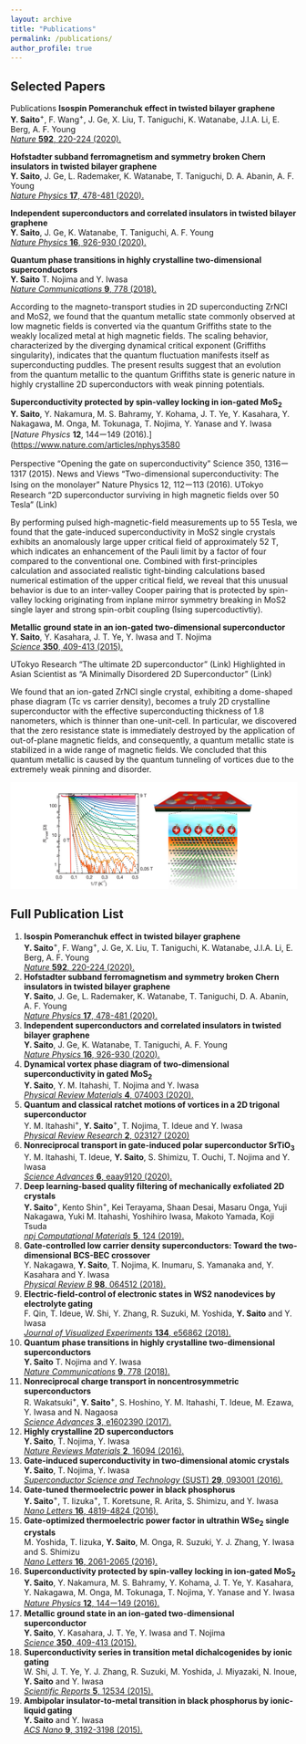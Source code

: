 ```yaml
---
layout: archive
title: "Publications"
permalink: /publications/
author_profile: true
---
```


## Selected Papers

Publications
**Isospin Pomeranchuk effect in twisted bilayer graphene**<br>
    **Y. Saito**<sup>+</sup>, F. Wang<sup>+</sup>, J. Ge, X. Liu, T. Taniguchi, K. Watanabe, J.I.A. Li, E. Berg, A. F. Young<br>
    [*Nature* **592**, 220-224 (2020).](https://www.nature.com/articles/s41586-021-03409-2)

**Hofstadter subband ferromagnetism and symmetry broken Chern insulators in twisted bilayer graphene**<br>
**Y. Saito**, J. Ge, L. Rademaker, K. Watanabe, T. Taniguchi, D. A. Abanin, A. F. Young<br>
[*Nature Physics* **17**, 478-481 (2020).](https://www.nature.com/articles/s41567-020-01129-4)

**Independent superconductors and correlated insulators in twisted bilayer graphene**<br>
**Y. Saito**, J. Ge, K. Watanabe, T. Taniguchi, A. F. Young<br>
[*Nature Physics* **16**, 926-930 (2020).](https://www.nature.com/articles/s41567-020-0928-3) 

 **Quantum phase transitions in highly crystalline two-dimensional superconductors<br>**
**Y. Saito** T. Nojima and Y. Iwasa<br>
[*Nature Communications* **9**, 778 (2018).](https://www.nature.com/articles/s41467-018-03275-z)

According to the magneto-transport studies in 2D superconducting ZrNCl and MoS2, we found that the quantum metallic state commonly observed at low magnetic fields is converted via the quantum Griffiths state to the weakly localized metal at high magnetic fields. The scaling behavior, characterized by the diverging dynamical critical exponent (Griffiths singularity), indicates that the quantum fluctuation manifests itself as superconducting puddles. The present results suggest that an evolution from the quantum metallic to the quantum Griffiths state is generic nature in highly crystalline 2D superconductors with weak pinning potentials.

**Superconductivity protected by spin-valley locking in ion-gated MoS<sub>2</sub><br>**
**Y. Saito**, Y. Nakamura, M. S. Bahramy, Y. Kohama, J. T. Ye, Y. Kasahara, Y. Nakagawa, M. Onga, M. Tokunaga, T. Nojima, Y. Yanase and Y. Iwasa<br>
[*Nature Physics* **12**, 144ー149 (2016).](https://www.nature.com/articles/nphys3580

Perspective “Opening the gate on superconductivity” Science 350, 1316ー1317 (2015).
News and Views “Two-dimensional superconductivity: The Ising on the monolayer” Nature Physics 12, 112ー113 (2016).
UTokyo Research “2D superconductor surviving in high magnetic fields over 50 Tesla” (Link)

By performing pulsed high-magnetic-field measurements up to 55 Tesla, we found that the gate-induced superconductivity in MoS2 single crystals exhibits an anomalously large upper critical field of approximately 52 T, which indicates an enhancement of the Pauli limit by a factor of four compared to the conventional one. Combined with first-principles calculation and associated realistic tight-binding calculations based numerical estimation of the upper critical field, we reveal that this unusual behavior is due to an inter-valley Cooper pairing that is protected by spin-valley locking originating from inplane mirror symmetry breaking in MoS2 single layer and strong spin-orbit coupling (Ising supercoductivtiy).



**Metallic ground state in an ion-gated two-dimensional superconductor<br>**
**Y. Saito**, Y. Kasahara, J. T. Ye, Y. Iwasa and T. Nojima<br>
[*Science* **350**, 409-413 (2015).](https://science.sciencemag.org/content/350/6259/409)

UTokyo Research “The ultimate 2D superconductor” (Link)
Highlighted in Asian Scientist as “A Minimally Disordered 2D Superconductor” (Link)

We found that an ion-gated ZrNCl single crystal, exhibiting a dome-shaped phase diagram (Tc vs carrier density), becomes a truly 2D crystalline superconductor with the effective superconducting thickness of 1.8 nanometers, which is thinner than one-unit-cell. In particular, we discovered that the zero resistance state is immediately destroyed by the application of out-of-plane magnetic fields, and consequently, a quantum metallic state is stabilized in a wide range of magnetic fields. We concluded that this quantum metallic is caused by the quantum tunneling of vortices due to the extremely weak pinning and disorder.

![](2021-06-17-12-08-14.png)



## Full Publication List

1. **Isospin Pomeranchuk effect in twisted bilayer graphene**<br>
    **Y. Saito**<sup>+</sup>, F. Wang<sup>+</sup>, J. Ge, X. Liu, T. Taniguchi, K. Watanabe, J.I.A. Li, E. Berg, A. F. Young<br>
    [*Nature* **592**, 220-224 (2020).](https://www.nature.com/articles/s41586-021-03409-2)
2. **Hofstadter subband ferromagnetism and symmetry broken Chern insulators in twisted bilayer graphene**<br>
**Y. Saito**, J. Ge, L. Rademaker, K. Watanabe, T. Taniguchi, D. A. Abanin, A. F. Young<br>
[*Nature Physics* **17**, 478-481 (2020).](https://www.nature.com/articles/s41567-020-01129-4)
1. **Independent superconductors and correlated insulators in twisted bilayer graphene**<br>
**Y. Saito**, J. Ge, K. Watanabe, T. Taniguchi, A. F. Young<br>
[*Nature Physics* **16**, 926-930 (2020).](https://www.nature.com/articles/s41567-020-0928-3) 
1. **Dynamical vortex phase diagram of two-dimensional superconductivity in gated MoS<sub>2</sub><br>**
**Y. Saito**, Y. M. Itahashi, T. Nojima and Y. Iwasa <br>
[*Physical Review Materials* **4**, 074003 (2020).](https://journals.aps.org/prmaterials/abstract/10.1103/PhysRevMaterials.4.074003)
1. **Quantum and classical ratchet motions of vortices in a 2D trigonal superconductor<br>**
Y. M. Itahashi<sup>+</sup>, **Y. Saito**<sup>+</sup>, T. Nojima, T. Ideue and Y. Iwasa<br>
[*Physical Review Research* **2**, 023127 (2020)](https://journals.aps.org/prresearch/abstract/10.1103/PhysRevResearch.2.023127)
1. **Nonreciprocal transport in gate-induced polar superconductor SrTiO<sub>3</sub>**<br>
Y. M. Itahashi, T. Ideue, **Y. Saito**, S. Shimizu, T. Ouchi, T. Nojima and Y. Iwasa<br>
[*Science Advances* **6**, eaay9120 (2020).](https://advances.sciencemag.org/content/6/13/eaay9120)
1. **Deep learning-based quality filtering of mechanically exfoliated 2D crystals<br>**
**Y. Saito**<sup>+</sup>, Kento Shin<sup>+</sup>, Kei Terayama, Shaan Desai, Masaru Onga, Yuji Nakagawa,
Yuki M. Itahashi, Yoshihiro Iwasa, Makoto Yamada, Koji Tsuda<br>
[*npj Computational Materials* **5**, 124 (2019).](https://www.nature.com/articles/s41524-019-0262-4)
1. **Gate-controlled  low  carrier  density  superconductors: Toward  the  two-dimensional BCS-BEC crossover<br>**
Y. Nakagawa, **Y. Saito**, T. Nojima, K. Inumaru, S. Yamanaka and, Y. Kasahara and Y. Iwasa<br>
[*Physical Review B* **98**, 064512 (2018).](https://journals.aps.org/prb/abstract/10.1103/PhysRevB.98.064512)
1. **Electric-field-control of electronic states in WS2 nanodevices by electrolyte gating<br>**
F. Qin, T. Ideue, W. Shi, Y. Zhang, R. Suzuki, M. Yoshida, **Y. Saito** and Y. Iwasa<br>
[*Journal of Visualized Experiments* **134**, e56862 (2018).](https://www.jove.com/t/56862/electric-field-control-electronic-states-ws2-nanodevices-electrolyte)
1. **Quantum phase transitions in highly crystalline two-dimensional superconductors<br>**
**Y. Saito** T. Nojima and Y. Iwasa<br>
[*Nature Communications* **9**, 778 (2018).](https://www.nature.com/articles/s41467-018-03275-z)
1. **Nonreciprocal charge transport in noncentrosymmetric superconductors<br>**
R. Wakatsuki<sup>+</sup>, **Y. Saito**<sup>+</sup>, S. Hoshino, Y. M. Itahashi, T. Ideue, M. Ezawa, Y. Iwasa and N. Nagaosa<br>
[*Science Advances* **3**, e1602390 (2017).](https://advances.sciencemag.org/content/3/4/e1602390)
1. **Highly crystalline 2D superconductors<br>**
**Y. Saito**, T. Nojima, Y. Iwasa<br>
[*Nature Reviews Materials* **2**, 16094 (2016).](https://www.nature.com/articles/natrevmats201694)
1. **Gate-induced superconductivity in two-dimensional atomic crystals<br>**
**Y. Saito**, T. Nojima, Y. Iwasa<br>
[*Superconductor Science and Technology* (SUST) **29**, 093001 (2016).](https://iopscience.iop.org/article/10.1088/0953-2048/29/9/093001)
1. **Gate-tuned thermoelectric power in black phosphorus<br>**
**Y. Saito**<sup>+</sup>, T. Iizuka<sup>+</sup>, T. Koretsune, R. Arita, S. Shimizu, and Y. Iwasa<br>
[*Nano Letters* **16**, 4819-4824 (2016).](https://pubs.acs.org/doi/abs/10.1021/acs.nanolett.6b00999)
1. **Gate-optimized thermoelectric power factor in ultrathin WSe<sub>2</sub> single crystals<br>**
M. Yoshida, T. Iizuka, **Y. Saito**, M. Onga, R. Suzuki, Y. J. Zhang, Y. Iwasa and S. Shimizu<br>
[*Nano Letters* **16**, 2061-2065 (2016).](https://pubs.acs.org/doi/abs/10.1021/acs.nanolett.6b00075)
1. **Superconductivity protected by spin-valley locking in ion-gated MoS<sub>2</sub><br>**
**Y. Saito**, Y. Nakamura, M. S. Bahramy, Y. Kohama, J. T. Ye, Y. Kasahara, Y. Nakagawa, M. Onga, M. Tokunaga, T. Nojima, Y. Yanase and Y. Iwasa<br>
[*Nature Physics* **12**, 144ー149 (2016).](https://www.nature.com/articles/nphys3580)
1. **Metallic ground state in an ion-gated two-dimensional superconductor<br>**
**Y. Saito**, Y. Kasahara, J. T. Ye, Y. Iwasa and T. Nojima<br>
[*Science* **350**, 409-413 (2015).](https://science.sciencemag.org/content/350/6259/409)
1. **Superconductivity series in transition metal dichalcogenides by ionic gating<br>**
W. Shi, J. T. Ye, Y. J. Zhang, R. Suzuki, M. Yoshida, J. Miyazaki, N. Inoue, **Y. Saito** and Y. Iwasa<br>
[*Scientific Reports* **5**, 12534 (2015).](https://www.nature.com/articles/srep12534)
1. **Ambipolar insulator-to-metal transition in black phosphorus by ionic-liquid gating<br>**
**Y. Saito** and Y. Iwasa<br>
[*ACS Nano* **9**, 3192-3198 (2015).](https://pubs.acs.org/doi/abs/10.1021/acsnano.5b00497)

